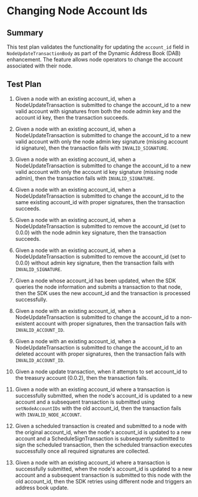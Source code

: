 # Changing Node Account Ids

## Summary

This test plan validates the functionality for updating the `account_id` field in `NodeUpdateTransactionBody` as part of the Dynamic Address Book (DAB) enhancement. The feature allows node operators to change the account associated with their node.

## Test Plan

1. Given a node with an existing account_id, when a NodeUpdateTransaction is submitted to change the account_id to a new valid account with signatures from both the node admin key and the account id key, then the transaction succeeds.

2. Given a node with an existing account_id, when a NodeUpdateTransaction is submitted to change the account_id to a new valid account with only the node admin key signature (missing account id signature), then the transaction fails with `INVALID_SIGNATURE`.

3. Given a node with an existing account_id, when a NodeUpdateTransaction is submitted to change the account_id to a new valid account with only the account id key signature (missing node admin), then the transaction fails with `INVALID_SIGNATURE`.

4. Given a node with an existing account_id, when a NodeUpdateTransaction is submitted to change the account_id to the same existing account_id with proper signatures, then the transaction succeeds.

5. Given a node with an existing account_id, when a NodeUpdateTransaction is submitted to remove the account_id (set to 0.0.0) with the node admin key signature, then the transaction succeeds.

6. Given a node with an existing account_id, when a NodeUpdateTransaction is submitted to remove the account_id (set to 0.0.0) without admin key signature, then the transaction fails with `INVALID_SIGNATURE`.

7. Given a node whose account_id has been updated, when the SDK queries the node information and submits a transaction to that node, then the SDK uses the new account_id and the transaction is processed successfully.

8. Given a node with an existing account_id, when a NodeUpdateTransaction is submitted to change the account_id to a non-existent account with proper signatures, then the transaction fails with `INVALID_ACCOUNT_ID`.

9. Given a node with an existing account_id, when a NodeUpdateTransaction is submitted to change the account_id to an deleted account with proper signatures, then the transaction fails with `INVALID_ACCOUNT_ID`.

10. Given a node update transaction, when it attempts to set account_id to the treasury account (0.0.2), then the transaction fails.

11. Given a node with an existing account_id where a transaction is successfully submitted, when the node's account_id is updated to a new account and a subsequent transaction is submitted using `setNodeAccountIDs` with the old account_id, then the transaction fails with `INVALID_NODE_ACCOUNT`.

12. Given a scheduled transaction is created and submitted to a node with the original account_id, when the node's account_id is updated to a new account and a ScheduleSignTransaction is subsequently submitted to sign the scheduled transaction, then the scheduled transaction executes successfully once all required signatures are collected.

13. Given a node with an existing account_id where a transaction is successfully submitted, when the node's account_id is updated to a new account and a subsequent transaction is submitted to this node with the old account_id, then the SDK retries using different node and triggers an address book update.